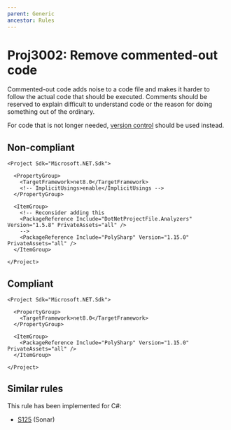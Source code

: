 ```yaml
---
parent: Generic
ancestor: Rules
---
```


# Proj3002: Remove commented-out code
Commented-out code adds noise to a code file and makes it harder to follow the
actual code that should be executed. Comments should be reserved to explain
difficult to understand code or the reason for doing something out of the
ordinary.

For code that is not longer needed, [version control](https://en.wikipedia.org/wiki/Version_control)
should be used instead.

## Non-compliant
```
<Project Sdk="Microsoft.NET.Sdk">

  <PropertyGroup>
    <TargetFramework>net8.0</TargetFramework>
    <!-- ImplicitUsings>enable</ImplicitUsings -->
  </PropertyGroup>

  <ItemGroup>
    <!-- Reconsider adding this
    <PackageReference Include="DotNetProjectFile.Analyzers" Version="1.5.8" PrivateAssets="all" />
    -->
	<PackageReference Include="PolySharp" Version="1.15.0" PrivateAssets="all" />
  </ItemGroup>

</Project>
```

## Compliant
```
<Project Sdk="Microsoft.NET.Sdk">

  <PropertyGroup>
    <TargetFramework>net8.0</TargetFramework>
  </PropertyGroup>

  <ItemGroup>
	<PackageReference Include="PolySharp" Version="1.15.0" PrivateAssets="all" />
  </ItemGroup>

</Project>
```

## Similar rules
This rule has been implemented for C#:
* [S125](https://rules.sonarsource.com/csharp/RSPEC-125) (Sonar)
